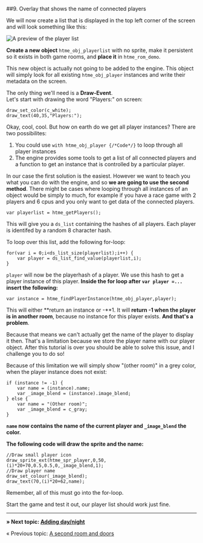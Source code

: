 ##9. Overlay that shows the name of connected players

We will now create a list that is displayed in the top left corner of the screen and will look something like this:

![A preview of the player list](images/3.PNG)

**Create a new object** ``htme_obj_playerlist`` with no sprite, make it persistent so it exists in both game rooms, and **place it** in ``htme_rom_demo``.

This new object is actually not going to be added to the engine. This object will simply look for all existing ``htme_obj_player`` instances and write their metadata on the screen.

The only thing we'll need is a **Draw-Event**.  
Let's start with drawing the word "Players:" on screen:
```gml
draw_set_color(c_white);
draw_text(40,35,"Players:");
```

Okay, cool, cool. But how on earth do we get all player instances? There are two possibilites:

1. You could use ``with htme_obj_player {/*Code*/}`` to loop through all player instances
2. The engine provides some tools to get a list of all connected players and a function to get an instance that is controlled by a particular player.

In our case the first solution is the easiest. However we want to teach you what you can do with the engine, and so **we are going to use the second method**. There might be cases where looping through all instances of an object would be simply to much, for example if you have a race game with 2 players and 6 cpus and you only want to get data of the connected players.

```gml
var playerlist = htme_getPlayers();
```

This will give you a ``ds_list`` containing the hashes of all players. Each player is identifed by a random 8 character hash.

To loop over this list, add the following for-loop:

```gml
for(var i = 0;i<ds_list_size(playerlist);i++) {
    var player = ds_list_find_value(playerlist,i);
}
```

``player`` will now be the playerhash of a player. We use this hash to get a player instance of this player. **Inside the for loop after ``var player =...`` insert the following:**

```gml
var instance = htme_findPlayerInstance(htme_obj_player,player);
```

This will either **return an instance or -**1. It will **return -1 when the player is in another room**, because no instance for this player exists. **And that's a problem**.

Because that means we can't actually get the name of the player to display it then. That's a limitation because we store the player name with our player object. After this tutorial is over you should be able to solve this issue, and I challenge you to do so!

Because of this limitation we will simply show "(other room)" in a grey color, when the player instance does not exist:

```gml
if (instance != -1) {
    var name = (instance).name;
    var _image_blend = (instance).image_blend;
} else {
    var name = "(Other room)";
    var _image_blend = c_gray;
}
```

**``name`` now contains the name of the current player and ``_image_blend`` the color.**

**The following code will draw the sprite and the name:**

```gml
//Draw small player icon
draw_sprite_ext(htme_spr_player,0,50,(i)*20+70,0.5,0.5,0,_image_blend,1);
//Draw player name
draw_set_colour(_image_blend);
draw_text(70,(i)*20+62,name);
```

Remember, all of this must go into the for-loop.

Start the game and test it out, our player list should work just fine.

---

**» Next topic: [Adding day/night](tutorial/10_time)**

« Previous topic: [A second room and doors](tutorial/8_doors)